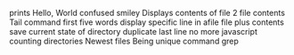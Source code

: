 prints Hello, World
confused smiley
Displays contents of file
2 file contents
Tail command
first five words
display specific line in afile
file plus contents
save current state of directory
duplicate last line
no more javascript
counting directories
Newest files
Being unique
command grep
